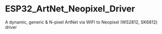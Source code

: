 # ESP32_ArtNet_Neopixel_Driver
A dynamic, generic &amp;  N-pixel ArtNet via WIFI to Neopixel (WS2812, SK6812) driver
